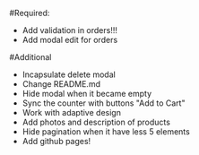#Required:
- Add validation in orders!!!
- Add modal edit for orders

#Additional
- Incapsulate delete modal
- Change README.md
- Hide modal when it became empty
- Sync the counter with buttons "Add to Cart"
- Work with adaptive design
- Add photos and description of products
- Hide pagination when it have less 5 elements
- Add github pages!
